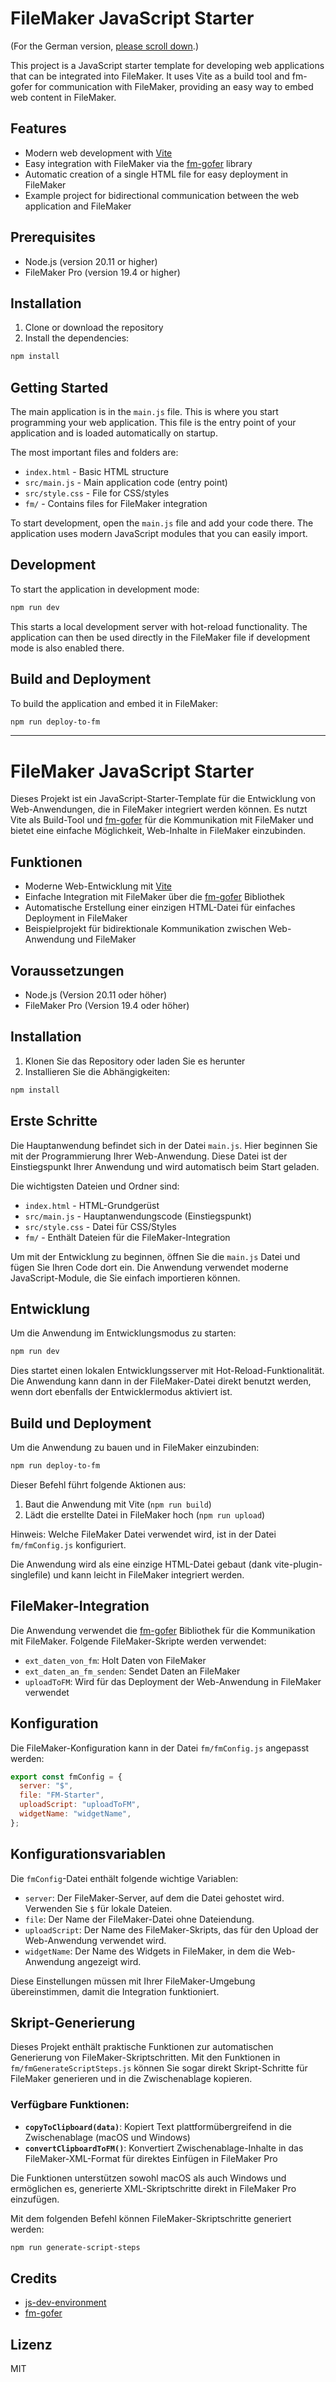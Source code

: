 # FileMaker JavaScript Starter

(For the German version, [please scroll down](#filemaker-javascript-starter-1).)

This project is a JavaScript starter template for developing web applications that can be integrated into FileMaker. It uses Vite as a build tool and fm-gofer for communication with FileMaker, providing an easy way to embed web content in FileMaker.

## Features

- Modern web development with [Vite](https://vite.dev/)
- Easy integration with FileMaker via the [fm-gofer](https://github.com/jwillinghalpern/fm-gofer) library
- Automatic creation of a single HTML file for easy deployment in FileMaker
- Example project for bidirectional communication between the web application and FileMaker

## Prerequisites

- Node.js (version 20.11 or higher)
- FileMaker Pro (version 19.4 or higher)

## Installation

1. Clone or download the repository
2. Install the dependencies:

```bash
npm install
```

## Getting Started

The main application is in the `main.js` file. This is where you start programming your web application. This file is the entry point of your application and is loaded automatically on startup.

The most important files and folders are:
- `index.html` - Basic HTML structure
- `src/main.js` - Main application code (entry point)
- `src/style.css` - File for CSS/styles
- `fm/` - Contains files for FileMaker integration

To start development, open the `main.js` file and add your code there. The application uses modern JavaScript modules that you can easily import.

## Development

To start the application in development mode:

```bash
npm run dev
```

This starts a local development server with hot-reload functionality. The application can then be used directly in the FileMaker file if development mode is also enabled there.

## Build and Deployment

To build the application and embed it in FileMaker:

```bash
npm run deploy-to-fm
```

---

# FileMaker JavaScript Starter

Dieses Projekt ist ein JavaScript-Starter-Template für die Entwicklung von Web-Anwendungen, die in FileMaker integriert werden können. Es nutzt Vite als Build-Tool und [fm-gofer](https://github.com/jwillinghalpern/fm-gofer) für die Kommunikation mit FileMaker und bietet eine einfache Möglichkeit, Web-Inhalte in FileMaker einzubinden.

## Funktionen

- Moderne Web-Entwicklung mit [Vite](https://vite.dev/)
- Einfache Integration mit FileMaker über die [fm-gofer](https://github.com/jwillinghalpern/fm-gofer) Bibliothek
- Automatische Erstellung einer einzigen HTML-Datei für einfaches Deployment in FileMaker
- Beispielprojekt für bidirektionale Kommunikation zwischen Web-Anwendung und FileMaker

## Voraussetzungen

- Node.js (Version 20.11 oder höher)
- FileMaker Pro (Version 19.4 oder höher)

## Installation

1. Klonen Sie das Repository oder laden Sie es herunter
2. Installieren Sie die Abhängigkeiten:

```bash
npm install
```

## Erste Schritte

Die Hauptanwendung befindet sich in der Datei `main.js`. Hier beginnen Sie mit der Programmierung Ihrer Web-Anwendung. Diese Datei ist der Einstiegspunkt Ihrer Anwendung und wird automatisch beim Start geladen.

Die wichtigsten Dateien und Ordner sind:
- `index.html` - HTML-Grundgerüst
- `src/main.js` - Hauptanwendungscode (Einstiegspunkt)
- `src/style.css` - Datei für CSS/Styles
- `fm/` - Enthält Dateien für die FileMaker-Integration

Um mit der Entwicklung zu beginnen, öffnen Sie die `main.js` Datei und fügen Sie Ihren Code dort ein. Die Anwendung verwendet moderne JavaScript-Module, die Sie einfach importieren können.

## Entwicklung

Um die Anwendung im Entwicklungsmodus zu starten:

```bash
npm run dev
```

Dies startet einen lokalen Entwicklungsserver mit Hot-Reload-Funktionalität. Die Anwendung kann dann in der FileMaker-Datei direkt benutzt werden, wenn dort ebenfalls der Entwicklermodus aktiviert ist.

## Build und Deployment

Um die Anwendung zu bauen und in FileMaker einzubinden:

```bash
npm run deploy-to-fm
```

Dieser Befehl führt folgende Aktionen aus:
1. Baut die Anwendung mit Vite (`npm run build`)
2. Lädt die erstellte Datei in FileMaker hoch (`npm run upload`)

Hinweis: Welche FileMaker Datei verwendet wird, ist in der Datei `fm/fmConfig.js` konfiguriert.

Die Anwendung wird als eine einzige HTML-Datei gebaut (dank vite-plugin-singlefile) und kann leicht in FileMaker integriert werden.

## FileMaker-Integration

Die Anwendung verwendet die [fm-gofer](https://github.com/jwillinghalpern/fm-gofer) Bibliothek für die Kommunikation mit FileMaker. Folgende FileMaker-Skripte werden verwendet:

- `ext_daten_von_fm`: Holt Daten von FileMaker
- `ext_daten_an_fm_senden`: Sendet Daten an FileMaker
- `uploadToFM`: Wird für das Deployment der Web-Anwendung in FileMaker verwendet

## Konfiguration

Die FileMaker-Konfiguration kann in der Datei `fm/fmConfig.js` angepasst werden:

```javascript
export const fmConfig = {
  server: "$",
  file: "FM-Starter",
  uploadScript: "uploadToFM",
  widgetName: "widgetName",
};
```

## Konfigurationsvariablen

Die `fmConfig`-Datei enthält folgende wichtige Variablen:

- `server`: Der FileMaker-Server, auf dem die Datei gehostet wird. Verwenden Sie `$` für lokale Dateien.
- `file`: Der Name der FileMaker-Datei ohne Dateiendung.
- `uploadScript`: Der Name des FileMaker-Skripts, das für den Upload der Web-Anwendung verwendet wird.
- `widgetName`: Der Name des Widgets in FileMaker, in dem die Web-Anwendung angezeigt wird.

Diese Einstellungen müssen mit Ihrer FileMaker-Umgebung übereinstimmen, damit die Integration funktioniert.


## Skript-Generierung

Dieses Projekt enthält praktische Funktionen zur automatischen Generierung von FileMaker-Skriptschritten. Mit den Funktionen in `fm/fmGenerateScriptSteps.js` können Sie sogar direkt Skript-Schritte für FileMaker generieren und in die Zwischenablage kopieren.

### Verfügbare Funktionen:

- **`copyToClipboard(data)`**: Kopiert Text plattformübergreifend in die Zwischenablage (macOS und Windows)
- **`convertClipboardToFM()`**: Konvertiert Zwischenablage-Inhalte in das FileMaker-XML-Format für direktes Einfügen in FileMaker Pro

Die Funktionen unterstützen sowohl macOS als auch Windows und ermöglichen es, generierte XML-Skriptschritte direkt in FileMaker Pro einzufügen.

Mit dem folgenden Befehl können FileMaker-Skriptschritte generiert werden:

```bash
npm run generate-script-steps
```

## Credits

- [js-dev-environment](https://github.com/integrating-magic/js-dev-environment)
- [fm-gofer](https://github.com/jwillinghalpern/fm-gofer)

## Lizenz

MIT
